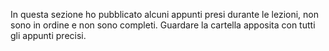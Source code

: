 In questa sezione ho pubblicato alcuni appunti presi durante le lezioni, non sono in ordine e non sono completi. Guardare la cartella apposita con tutti gli appunti precisi.
